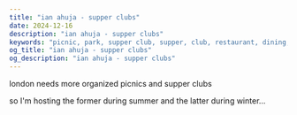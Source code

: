 ```yaml
---
title: "ian ahuja - supper clubs"
date: 2024-12-16
description: "ian ahuja - supper clubs"
keywords: "picnic, park, supper club, supper, club, restaurant, dining, london, connection, ian ahuja, food, eat, friends"
og_title: "ian ahuja - supper clubs"
og_description: "ian ahuja - supper clubs"
---
```


london needs more organized picnics and supper clubs

so I'm hosting the former during summer and the latter during winter...
